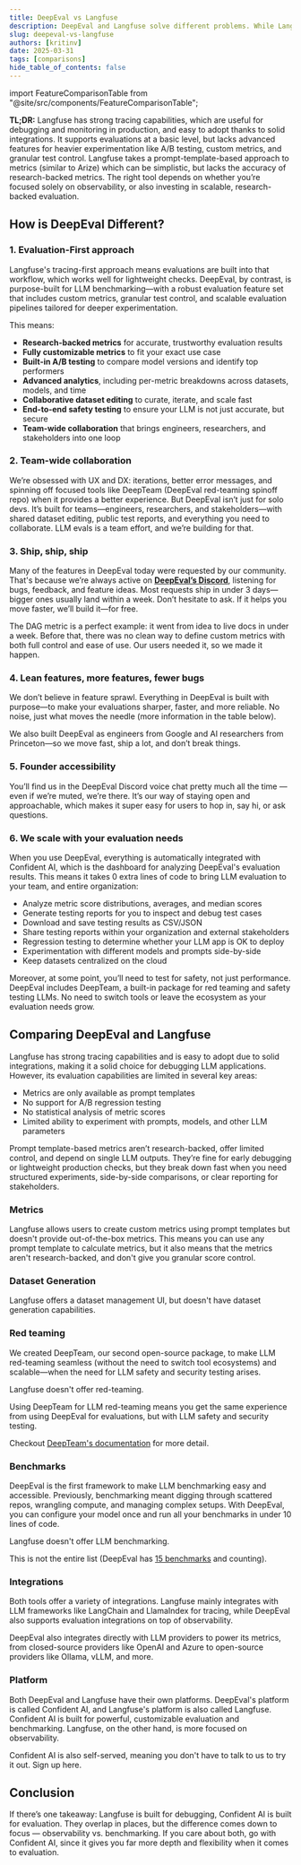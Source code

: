 ```yaml
---
title: DeepEval vs Langfuse
description: DeepEval and Langfuse solve different problems. While Langfuse is an entire platform for LLM observability, DeepEval focuses on modularized evaluation like Pytest.
slug: deepeval-vs-langfuse
authors: [kritinv]
date: 2025-03-31
tags: [comparisons]
hide_table_of_contents: false
---
```


import FeatureComparisonTable from "@site/src/components/FeatureComparisonTable";

**TL;DR:** Langfuse has strong tracing capabilities, which are useful for debugging and monitoring in production, and easy to adopt thanks to solid integrations. It supports evaluations at a basic level, but lacks advanced features for heavier experimentation like A/B testing, custom metrics, and granular test control. Langfuse takes a prompt-template-based approach to metrics (similar to Arize) which can be simplistic, but lacks the accuracy of research-backed metrics. The right tool depends on whether you’re focused solely on observability, or also investing in scalable, research-backed evaluation.

## How is DeepEval Different?

### 1. Evaluation-First approach

Langfuse's tracing-first approach means evaluations are built into that workflow, which works well for lightweight checks. DeepEval, by contrast, is purpose-built for LLM benchmarking—with a robust evaluation feature set that includes custom metrics, granular test control, and scalable evaluation pipelines tailored for deeper experimentation.

This means:

- **Research-backed metrics** for accurate, trustworthy evaluation results
- **Fully customizable metrics** to fit your exact use case
- **Built-in A/B testing** to compare model versions and identify top performers
- **Advanced analytics**, including per-metric breakdowns across datasets, models, and time
- **Collaborative dataset editing** to curate, iterate, and scale fast
- **End-to-end safety testing** to ensure your LLM is not just accurate, but secure
- **Team-wide collaboration** that brings engineers, researchers, and stakeholders into one loop

### 2. Team-wide collaboration

We’re obsessed with UX and DX: iterations, better error messages, and spinning off focused tools like DeepTeam (DeepEval red-teaming spinoff repo) when it provides a better experience. But DeepEval isn’t just for solo devs. It’s built for teams—engineers, researchers, and stakeholders—with shared dataset editing, public test reports, and everything you need to collaborate. LLM evals is a team effort, and we’re building for that.

### 3. Ship, ship, ship

Many of the features in DeepEval today were requested by our community. That's because we’re always active on [**DeepEval’s Discord**](https://discord.gg/a3K9c8GRGt), listening for bugs, feedback, and feature ideas. Most requests ship in under 3 days—bigger ones usually land within a week. Don’t hesitate to ask. If it helps you move faster, we’ll build it—for free.

The DAG metric is a perfect example: it went from idea to live docs in under a week. Before that, there was no clean way to define custom metrics with both full control and ease of use. Our users needed it, so we made it happen.

### 4. Lean features, more features, fewer bugs

We don’t believe in feature sprawl. Everything in DeepEval is built with purpose—to make your evaluations sharper, faster, and more reliable. No noise, just what moves the needle (more information in the table below).

We also built DeepEval as engineers from Google and AI researchers from Princeton—so we move fast, ship a lot, and don’t break things.

### 5. Founder accessibility

You’ll find us in the DeepEval Discord voice chat pretty much all the time — even if we’re muted, we’re there. It’s our way of staying open and approachable, which makes it super easy for users to hop in, say hi, or ask questions.

### 6. We scale with your evaluation needs

When you use DeepEval, everything is automatically integrated with Confident AI, which is the dashboard for analyzing DeepEval's evaluation results. This means it takes 0 extra lines of code to bring LLM evaluation to your team, and entire organization:

- Analyze metric score distributions, averages, and median scores
- Generate testing reports for you to inspect and debug test cases
- Download and save testing results as CSV/JSON
- Share testing reports within your organization and external stakeholders
- Regression testing to determine whether your LLM app is OK to deploy
- Experimentation with different models and prompts side-by-side
- Keep datasets centralized on the cloud

Moreover, at some point, you’ll need to test for safety, not just performance. DeepEval includes DeepTeam, a built-in package for red teaming and safety testing LLMs. No need to switch tools or leave the ecosystem as your evaluation needs grow.

## Comparing DeepEval and Langfuse

Langfuse has strong tracing capabilities and is easy to adopt due to solid integrations, making it a solid choice for debugging LLM applications. However, its evaluation capabilities are limited in several key areas:

- Metrics are only available as prompt templates
- No support for A/B regression testing
- No statistical analysis of metric scores
- Limited ability to experiment with prompts, models, and other LLM parameters

Prompt template-based metrics aren’t research-backed, offer limited control, and depend on single LLM outputs. They’re fine for early debugging or lightweight production checks, but they break down fast when you need structured experiments, side-by-side comparisons, or clear reporting for stakeholders.

### Metrics

Langfuse allows users to create custom metrics using prompt templates but doesn't provide out-of-the-box metrics. This means you can use any prompt template to calculate metrics, but it also means that the metrics aren't research-backed, and don't give you granular score control.

<FeatureComparisonTable type="langfuse::metrics" competitor="Langfuse" />

### Dataset Generation

Langfuse offers a dataset management UI, but doesn't have dataset generation capabilities.

<FeatureComparisonTable type="langfuse::synthesizer" competitor="Langfuse" />

### Red teaming

We created DeepTeam, our second open-source package, to make LLM red-teaming seamless (without the need to switch tool ecosystems) and scalable—when the need for LLM safety and security testing arises.

Langfuse doesn't offer red-teaming.

<FeatureComparisonTable type="langfuse::redTeaming" competitor="Langfuse" />

Using DeepTeam for LLM red-teaming means you get the same experience from using DeepEval for evaluations, but with LLM safety and security testing.

Checkout [DeepTeam's documentation](https://www.trydeepteam.com/docs/getting-started) for more detail.

### Benchmarks

DeepEval is the first framework to make LLM benchmarking easy and accessible. Previously, benchmarking meant digging through scattered repos, wrangling compute, and managing complex setups. With DeepEval, you can configure your model once and run all your benchmarks in under 10 lines of code.

Langfuse doesn't offer LLM benchmarking.

<FeatureComparisonTable type="langfuse::benchmarks" competitor="Langfuse" />

This is not the entire list (DeepEval has [15 benchmarks](/docs/benchmarks-introduction) and counting).

### Integrations

Both tools offer a variety of integrations. Langfuse mainly integrates with LLM frameworks like LangChain and LlamaIndex for tracing, while DeepEval also supports evaluation integrations on top of observability.

<FeatureComparisonTable type="langfuse::integrations" competitor="Langfuse" />

DeepEval also integrates directly with LLM providers to power its metrics, from closed-source providers like OpenAI and Azure to open-source providers like Ollama, vLLM, and more.

### Platform

Both DeepEval and Langfuse have their own platforms. DeepEval's platform is called Confident AI, and Langfuse's platform is also called Langfuse. Confident AI is built for powerful, customizable evaluation and benchmarking. Langfuse, on the other hand, is more focused on observability.

<FeatureComparisonTable type="langfuse::platform" competitor="Langfuse" />

Confident AI is also self-served, meaning you don't have to talk to us to try it out. Sign up here.

## Conclusion

If there’s one takeaway: Langfuse is built for debugging, Confident AI is built for evaluation. They overlap in places, but the difference comes down to focus — observability vs. benchmarking. If you care about both, go with Confident AI, since it gives you far more depth and flexibility when it comes to evaluation.
